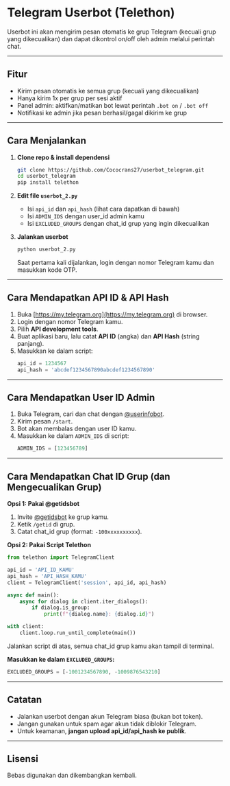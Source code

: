 # Telegram Userbot (Telethon)

Userbot ini akan mengirim pesan otomatis ke grup Telegram (kecuali grup yang dikecualikan) dan dapat dikontrol on/off oleh admin melalui perintah chat.

---

## Fitur
- Kirim pesan otomatis ke semua grup (kecuali yang dikecualikan)
- Hanya kirim 1x per grup per sesi aktif
- Panel admin: aktifkan/matikan bot lewat perintah `.bot on` / `.bot off`
- Notifikasi ke admin jika pesan berhasil/gagal dikirim ke grup

---

## Cara Menjalankan

1. **Clone repo & install dependensi**
    ```bash
    git clone https://github.com/Cococrans27/userbot_telegram.git
    cd userbot_telegram
    pip install telethon
    ```

2. **Edit file `userbot_2.py`**
    - Isi `api_id` dan `api_hash` (lihat cara dapatkan di bawah)
    - Isi `ADMIN_IDS` dengan user_id admin kamu
    - Isi `EXCLUDED_GROUPS` dengan chat_id grup yang ingin dikecualikan

3. **Jalankan userbot**
    ```bash
    python userbot_2.py
    ```
    Saat pertama kali dijalankan, login dengan nomor Telegram kamu dan masukkan kode OTP.

---

## Cara Mendapatkan API ID & API Hash

1. Buka [https://my.telegram.org](https://my.telegram.org) di browser.
2. Login dengan nomor Telegram kamu.
3. Pilih **API development tools**.
4. Buat aplikasi baru, lalu catat **API ID** (angka) dan **API Hash** (string panjang).
5. Masukkan ke dalam script:
    ```python
    api_id = 1234567
    api_hash = 'abcdef1234567890abcdef1234567890'
    ```

---

## Cara Mendapatkan User ID Admin

1. Buka Telegram, cari dan chat dengan [@userinfobot](https://t.me/userinfobot).
2. Kirim pesan `/start`.
3. Bot akan membalas dengan user ID kamu.
4. Masukkan ke dalam `ADMIN_IDS` di script:
    ```python
    ADMIN_IDS = [123456789]
    ```

---

## Cara Mendapatkan Chat ID Grup (dan Mengecualikan Grup)

**Opsi 1: Pakai @getidsbot**
1. Invite [@getidsbot](https://t.me/getidsbot) ke grup kamu.
2. Ketik `/getid` di grup.
3. Catat chat_id grup (format: `-100xxxxxxxxxx`).

**Opsi 2: Pakai Script Telethon**
```python
from telethon import TelegramClient

api_id = 'API_ID_KAMU'
api_hash = 'API_HASH_KAMU'
client = TelegramClient('session', api_id, api_hash)

async def main():
    async for dialog in client.iter_dialogs():
        if dialog.is_group:
            print(f"{dialog.name}: {dialog.id}")

with client:
    client.loop.run_until_complete(main())
```
Jalankan script di atas, semua chat_id grup kamu akan tampil di terminal.

**Masukkan ke dalam `EXCLUDED_GROUPS`:**
```python
EXCLUDED_GROUPS = [-1001234567890, -1009876543210]
```

---

## Catatan
- Jalankan userbot dengan akun Telegram biasa (bukan bot token).
- Jangan gunakan untuk spam agar akun tidak diblokir Telegram.
- Untuk keamanan, **jangan upload api_id/api_hash ke publik**.

---

## Lisensi
Bebas digunakan dan dikembangkan kembali.
